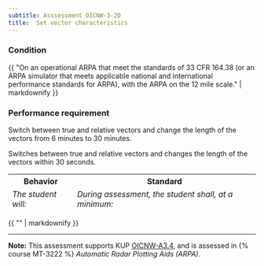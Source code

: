 ```yaml
---
subtitle: Asssessment OICNW-3-2D
title:  Set vector characteristics
---
```




### Condition

{{ "On an operational ARPA that meet the standards of 33 CFR 164.38 (or an ARPA simulator that meets applicable national and international performance standards for ARPA), with the ARPA on the 12 mile scale." | markdownify }}

### Performance requirement 

<table width='100%' class='Guidelines'>
 <thead>
 <tr>
     <th class='thirty'>Behavior</th>
     <th class='seventy'>Standard</th>
 </tr>
 <tr>
     <td><em>The student will:</em></td>
     <td><em>During assessment, the student shall, at a minimum:</em></td>
 </tr>
 </thead>
 <tbody>


<!--rowstart-->

Switch between true and relative vectors and change the length of the vectors from 6 minutes to 30 minutes.

<!--cellbreak-->

Switches between true and relative vectors and changes the length of the vectors within 30 seconds.

<!--rowend-->


 </tbody>
 </table>

{{ "" | markdownify }}


*****

**Note:** This assessment supports KUP [OICNW-A3.4]({{site.baseurl}}/tables/21.html#OICNW-A3.4), and is assessed in  {% course  MT-3222 %}  *Automatic Radar Plotting Aids (ARPA)*. 


